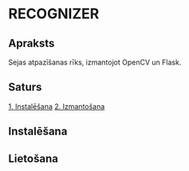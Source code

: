 # RECOGNIZER
## Apraksts
Sejas atpazīšanas rīks, izmantojot OpenCV un Flask.
## Saturs
[1. Instalēšana](#Saturs)
[2. Izmantošana](#Lietošana)
## Instalēšana
## Lietošana
